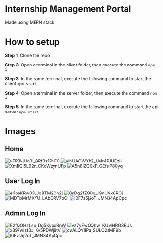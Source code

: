 # Internship Management Portal
Made using MERN stack

# How to setup
**Step 1:** Clone the repo

**Step 2:** Open a terminal in the client folder, then execute the command 
```npm i```

**Step 3:** In the same terminal, execute the following command to start the client
```npm start```

**Step 4:** Open a terminal in the server folder, then execute the command 
```npm i```

**Step 5:** In the same terminal, execute the following command to start the api server
```npm start```

# Images

## Home
![vFPBkjUq3I_GRf3z1PvF0](https://github.com/ayushpanchal1/internshipportal/assets/97223612/4860c8f3-c3f9-4f3c-a7b0-2a71f1acf6c8)
![ylNUAOWXh2_LMr4PJUEzH](https://github.com/ayushpanchal1/internshipportal/assets/97223612/8871d11c-1534-4ec0-923a-5196846876e7)
![XmBQi5L92n_CKoWzynUFp](https://github.com/ayushpanchal1/internshipportal/assets/97223612/e779fed3-11c0-4cff-a89a-3080e36dc60a)
![A5n8lZQQkF_GEfsjP80yq](https://github.com/ayushpanchal1/internshipportal/assets/97223612/e89c1e58-b1eb-415c-a682-8ea82d44f23d)

## User Log In
![el1oaKRw03_Jq8TM2Oh2j](https://github.com/ayushpanchal1/internshipportal/assets/97223612/782b2946-de1f-42d5-ab06-08c40f12450f)
![GsDg2fZGDg_lGnUGx6RQj](https://github.com/ayushpanchal1/internshipportal/assets/97223612/4df02e07-bc72-4464-9ff7-64d75b653a8f)
![MDTbMrMXYU_LAbORV7bOl](https://github.com/ayushpanchal1/internshipportal/assets/97223612/7b5d65b9-a549-411f-99e3-0d747eb59ce5)
![I0F7s5j2oT_JMN34ApCpc](https://github.com/ayushpanchal1/internshipportal/assets/97223612/3a9de8d0-37e3-4b46-9f98-f239c7b429bd)

## Admin Log In
![E2fQQHzLsp_Dg5KypoRpW](https://github.com/ayushpanchal1/internshipportal/assets/97223612/c8de77b3-c77a-4430-8347-d84392c0c15b)
![vz7yFwQQhw_KUMHRG3BUs](https://github.com/ayushpanchal1/internshipportal/assets/97223612/f09ab7a4-d08c-468f-9738-30b52bf79154)
![x397wIsf3J_Kv5PDWj8tV](https://github.com/ayushpanchal1/internshipportal/assets/97223612/850b737a-062e-41b6-b866-a8e4a06be727)
![cwALQYIIPa_SULO2sMF9b](https://github.com/ayushpanchal1/internshipportal/assets/97223612/75c376d2-88c9-4b8d-8073-ac32c5018e3c)
![I0F7s5j2oT_JMN34ApCpc](https://github.com/ayushpanchal1/internshipportal/assets/97223612/b0a96522-a486-4b9b-bf5e-cbf0030ece4a)







